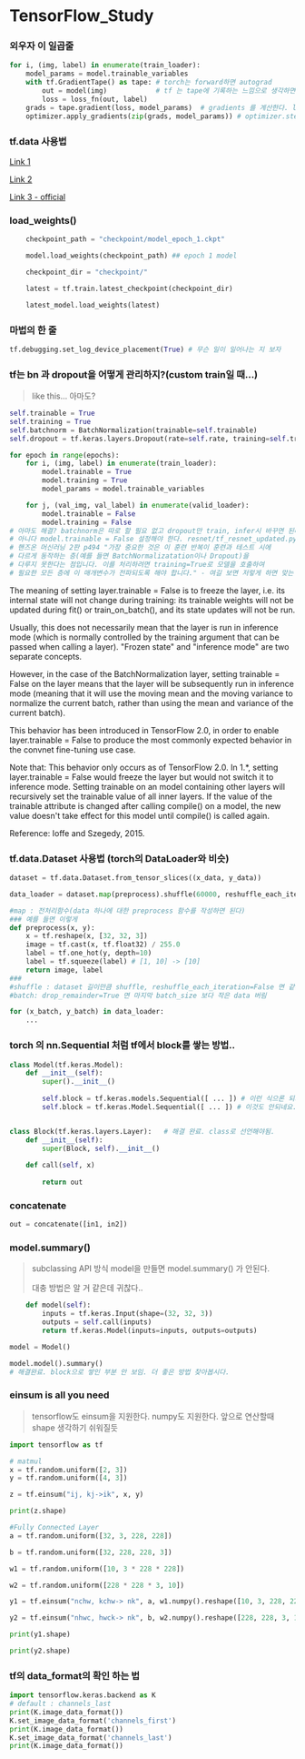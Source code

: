 # TensorFlow_Study

### 외우자 이 일곱줄
```python
for i, (img, label) in enumerate(train_loader):
    model_params = model.trainable_variables
    with tf.GradientTape() as tape: # torch는 forward하면 autograd
        out = model(img)            # tf 는 tape에 기록하는 느낌으로 생각하면 된다.
        loss = loss_fn(out, label)
    grads = tape.gradient(loss, model_params)  # gradients 를 계산한다. loss.backward()
    optimizer.apply_gradients(zip(grads, model_params)) # optimizer.step()
```

### tf.data 사용법

[Link 1](https://medium.com/trackin-datalabs/input-data-tf-data-%EC%9C%BC%EB%A1%9C-batch-%EB%A7%8C%EB%93%A4%EA%B8%B0-1c96f17c3696)

[Link 2](https://stackoverflow.com/questions/55627995/keras2-imagedatagenerator-or-tensorflow-tf-data)

[Link 3 - official](https://www.tensorflow.org/guide/data#preprocessing_data)

### load_weights()

```python
    checkpoint_path = "checkpoint/model_epoch_1.ckpt"

    model.load_weights(checkpoint_path) ## epoch 1 model

    checkpoint_dir = "checkpoint/"

    latest = tf.train.latest_checkpoint(checkpoint_dir)

    latest_model.load_weights(latest) 
```

### 마법의 한 줄
```python
tf.debugging.set_log_device_placement(True) # 무슨 일이 일어나는 지 보자
```

### tf는 bn 과 dropout을 어떻게 관리하지?(custom train일 때...)
>
> like this... 아마도?
>
```python
self.trainable = True
self.training = True
self.batchnorm = BatchNormalization(trainable=self.trainable)
self.dropout = tf.keras.layers.Dropout(rate=self.rate, training=self.training)

for epoch in range(epochs):
    for i, (img, label) in enumerate(train_loader):
        model.trainable = True
        model.training = True
        model_params = model.trainable_variables

    for j, (val_img, val_label) in enumerate(valid_loader):
        model.trainable = False
        model.training = False            
# 아마도 해결? batchnorm은 따로 할 필요 없고 dropout만 train, infer시 바꾸면 된다.
# 아니다 model.trainable = False 설정해야 한다. resnet/tf_resnet_updated.py 참고
# 핸즈온 머신러닝 2판 p494 "가장 중요한 것은 이 훈련 반복이 훈련과 테스트 시에 
# 다르게 동작하는 층(예를 들면 BatchNormalizatation이나 Dropout)을 
# 다루지 못한다는 점입니다. 이를 처리하려면 training=True로 모델을 호출하여 
# 필요한 모든 층에 이 매개변수가 전파되도록 해야 합니다." - 여길 보면 저렇게 하면 맞는 거 같긴 한데...
```
The meaning of setting layer.trainable = False is to freeze the layer, 
i.e. its internal state will not change during training: its trainable weights will not be updated during fit() or train_on_batch(), and its state updates will not be run.

Usually, this does not necessarily mean that the layer is run in inference mode (which is normally controlled by the training argument that can be passed when calling a layer). "Frozen state" and "inference mode" are two separate concepts.

However, in the case of the BatchNormalization layer, setting trainable = False on the layer means that the layer will be subsequently run in inference mode (meaning that it will use the moving mean and the moving variance to normalize the current batch, rather than using the mean and variance of the current batch).

This behavior has been introduced in TensorFlow 2.0, in order to enable layer.trainable = False to produce the most commonly expected behavior in the convnet fine-tuning use case.

Note that:
This behavior only occurs as of TensorFlow 2.0. In 1.*, setting layer.trainable = False would freeze the layer but would not switch it to inference mode.
Setting trainable on an model containing other layers will recursively set the trainable value of all inner layers.
If the value of the trainable attribute is changed after calling compile() on a model, the new value doesn't take effect for this model until compile() is called again.

Reference:
Ioffe and Szegedy, 2015.

### tf.data.Dataset 사용법 (torch의 DataLoader와 비슷)
```python
dataset = tf.data.Dataset.from_tensor_slices((x_data, y_data))

data_loader = dataset.map(preprocess).shuffle(60000, reshuffle_each_iteration=True).batch(32, drop_remainder=False)

#map : 전처리함수(data 하나에 대한 preprocess 함수를 작성하면 된다)
### 예를 들면 이렇게
def preprocess(x, y):
    x = tf.reshape(x, [32, 32, 3])
    image = tf.cast(x, tf.float32) / 255.0
    label = tf.one_hot(y, depth=10)
    label = tf.squeeze(label) # [1, 10] -> [10]
    return image, label
###
#shuffle : dataset 길이만큼 shuffle, reshuffle_each_iteration=False 면 같은 shuffle 반복
#batch: drop_remainder=True 면 마지막 batch_size 보다 작은 data 버림

for (x_batch, y_batch) in data_loader:
    ...
```

### torch 의 nn.Sequential 처럼 tf에서 block를 쌓는 방법..
```python
class Model(tf.keras.Model):
    def __init__(self):
        super().__init__()
    
        self.block = tf.keras.models.Sequential([ ... ]) # 이런 식으론 되지 않았다. 생각중.
        self.block = tf.keras.Model.Sequential([ ... ]) # 이것도 안되네요.. 그냥 함수로 짜야되나보네요..? 귀찮..


class Block(tf.keras.layers.Layer):   # 해결 완료. class로 선언해야됨.
    def __init__(self):
        super(Block, self).__init__()
        
    def call(self, x)
        
        return out

```

### concatenate
```python
out = concatenate([in1, in2])
```

### model.summary()
>
> subclassing API 방식 model을 만들면 model.summary() 가 안된다.
> 
> 대충 방법은 알 거 같은데 귀찮다..
>
```python
    def model(self):
        inputs = tf.keras.Input(shape=(32, 32, 3))
        outputs = self.call(inputs)
        return tf.keras.Model(inputs=inputs, outputs=outputs)

model = Model()

model.model().summary() 
# 해결완료. block으로 쌓인 부분 안 보임. 더 좋은 방법 찾아봅시다.
```


### einsum is all you need
>
> tensorflow도 einsum을 지원한다. numpy도 지원한다. 앞으로 연산할때 shape 생각하기 쉬워질듯
>

```python
import tensorflow as tf 

# matmul
x = tf.random.uniform([2, 3])
y = tf.random.uniform([4, 3])

z = tf.einsum("ij, kj->ik", x, y)

print(z.shape)

#Fully Connected Layer
a = tf.random.uniform([32, 3, 228, 228])

b = tf.random.uniform([32, 228, 228, 3])

w1 = tf.random.uniform([10, 3 * 228 * 228])

w2 = tf.random.uniform([228 * 228 * 3, 10])

y1 = tf.einsum("nchw, kchw-> nk", a, w1.numpy().reshape([10, 3, 228, 228])) #PyTorch

y2 = tf.einsum("nhwc, hwck-> nk", b, w2.numpy().reshape([228, 228, 3, 10])) #TensorFlow

print(y1.shape)

print(y2.shape)
```


### tf의 data_format의 확인 하는 법
```python
import tensorflow.keras.backend as K
# default : channels_last
print(K.image_data_format())
K.set_image_data_format('channels_first')
print(K.image_data_format())
K.set_image_data_format('channels_last')
print(K.image_data_format())
```
